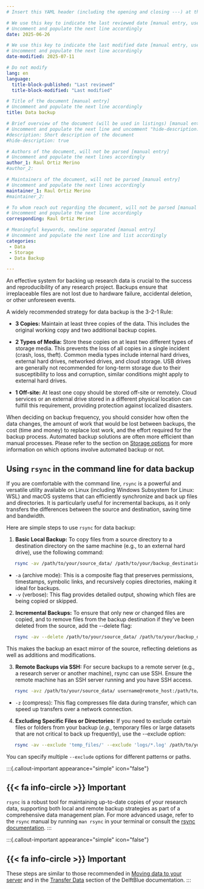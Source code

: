 ```yaml
---
# Insert this YAML header (including the opening and closing ---) at the beginning of the document and fill it out accordingly

# We use this key to indicate the last reviewed date [manual entry, use YYYY-MM-DD]
# Uncomment and populate the next line accordingly
date: 2025-06-26

# We use this key to indicate the last modified date [manual entry, use YYYY-MM-DD]
# Uncomment and populate the next line accordingly
date-modified: 2025-07-11

# Do not modify
lang: en
language: 
  title-block-published: "Last reviewed"
  title-block-modified: "Last modified"

# Title of the document [manual entry]
# Uncomment and populate the next line accordingly
title: Data backup

# Brief overview of the document (will be used in listings) [manual entry]
# Uncomment and populate the next line and uncomment "hide-description: true".
#description: Short description of the document
#hide-description: true

# Authors of the document, will not be parsed [manual entry]
# Uncomment and populate the next lines accordingly
author_1: Raul Ortiz Merino
#author_2:

# Maintainers of the document, will not be parsed [manual entry]
# Uncomment and populate the next lines accordingly
maintainer_1: Raul Ortiz Merino
#maintainer_2:

# To whom reach out regarding the document, will not be parsed [manual entry]
# Uncomment and populate the next line accordingly
corresponding: Raul Ortiz Merino

# Meaningful keywords, newline separated [manual entry]
# Uncomment and populate the next line and list accordingly
categories: 
 - Data
 - Storage
 - Data Backup

---
```


An effective system for backing up research data is crucial to the success and reproducibility of any research project. Backups ensure that irreplaceable files are not lost due to hardware failure, accidental deletion, or other unforeseen events. 

A widely recommended strategy for data backup is the 3-2-1 Rule:

- **3 Copies:** Maintain at least three copies of the data. This includes the original working copy and two additional backup copies. 

- **2 Types of Media:** Store these copies on at least two different types of storage media. This prevents the loss of all copies in a single incident (crash, loss, theft). Common media types include internal hard drives, external hard drives, networked drives, and cloud storage. USB drives are generally not recommended for long-term storage due to their susceptibility to loss and corruption, similar conditions might apply to external hard drives. 

- **1 Off-site:** At least one copy should be stored off-site or remotely. Cloud services or an external drive stored in a different physical location can fulfill this requirement, providing protection against localized disasters. 

When deciding on backup frequency, you should consider how often the data changes, the amount of work that would be lost between backups, the cost (time and money) to replace lost work, and the effort required for the backup process. Automated backup solutions are often more efficient than manual processes. Please refer to the section on [Storage options](./storage_options.md) for more information on which options involve automated backup or not.

## Using `rsync` in the command line for data backup

If you are comfortable with the command line, `rsync` is a powerful and versatile utility available on Linux (including Windows Subsystem for Linux: WSL) and macOS systems that can efficiently synchronize and back up files and directories. It is particularly useful for incremental backups, as it only transfers the differences between the source and destination, saving time and bandwidth.

Here are simple steps to use `rsync` for data backup:

1. **Basic Local Backup:** To copy files from a source directory to a destination directory on the same machine (e.g., to an external hard drive), use the following command:  

```bash  
   rsync -av /path/to/your/source_data/ /path/to/your/backup_destination/
```

   * `-a` (archive mode): This is a composite flag that preserves permissions, timestamps, symbolic links, and recursively copies directories, making it ideal for backups.
   * `-v` (verbose): This flag provides detailed output, showing which files are being copied or skipped.

2. **Incremental Backups:** To ensure that only new or changed files are copied, and to remove files from the backup destination if they've been deleted from the source, add the \--delete flag:  

```bash  
   rsync -av --delete /path/to/your/source_data/ /path/to/your/backup_destination/
```

   This makes the backup an exact mirror of the source, reflecting deletions as well as additions and modifications.

3. **Remote Backups via SSH:** For secure backups to a remote server (e.g., a research server or another machine), rsync can use SSH. Ensure the remote machine has an SSH server running and you have SSH access.  

```bash  
   rsync -avz /path/to/your/source_data/ username@remote_host:/path/to/remote/backup_destination/
```
   * `-z` (compress): This flag compresses file data during transfer, which can speed up transfers over a network connection.

4. **Excluding Specific Files or Directories:** If you need to exclude certain files or folders from your backup (*e.g.*, temporary files or large datasets that are not critical to back up frequently), use the \--exclude option:  

```bash  
   rsync -av --exclude 'temp_files/' --exclude 'logs/*.log' /path/to/your/source_data/ /path/to/your/backup_destination/
```
   You can specify multiple `--exclude` options for different patterns or paths.

:::{.callout-important appearance="simple" icon="false"}
## {{< fa info-circle >}} Important
`rsync` is a robust tool for maintaining up-to-date copies of your research data, supporting both local and remote backup strategies as part of a comprehensive data management plan. For more advanced usage, refer to the `rsync` manual by running `man rsync` in your terminal or consult the [rsync documentation](https://linux.die.net/man/1/rsync). 
:::

:::{.callout-important appearance="simple" icon="false"}
## {{< fa info-circle >}} Important
These steps are similar to those recommended in [Moving data to your server](../../infrastructure/moving_data.md) and in the [Transfer Data](https://doc.dhpc.tudelft.nl/delftblue/Data-transfer-to-DelftBlue/) section of the DelftBlue documentation.
:::


